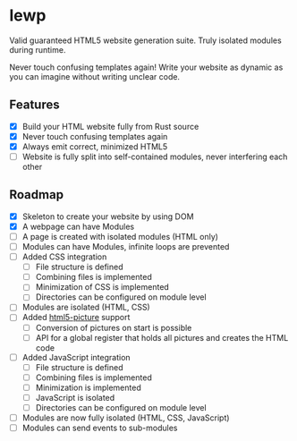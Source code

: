 # lewp

Valid guaranteed HTML5 website generation suite. Truly isolated modules during runtime.

Never touch confusing templates again! Write your website as dynamic as you can imagine without writing unclear code.

## Features

- [x] Build your HTML website fully from Rust source
- [x] Never touch confusing templates again
- [x] Always emit correct, minimized HTML5
- [ ] Website is fully split into self-contained modules, never interfering each other

## Roadmap

- [x] Skeleton to create your website by using DOM
- [x] A webpage can have Modules
- [ ] A page is created with isolated modules (HTML only)
- [ ] Modules can have Modules, infinite loops are prevented
- [ ] Added CSS integration
    - [ ] File structure is defined
    - [ ] Combining files is implemented
    - [ ] Minimization of CSS is implemented
    - [ ] Directories can be configured on module level
- [ ] Modules are isolated (HTML, CSS)
- [ ] Added [html5-picture](https://github.com/emirror-de/html5-picture) support
    - [ ] Conversion of pictures on start is possible
    - [ ] API for a global register that holds all pictures and creates the HTML code
- [ ] Added JavaScript integration
    - [ ] File structure is defined
    - [ ] Combining files is implemented
    - [ ] Minimization is implemented
    - [ ] JavaScript is isolated
    - [ ] Directories can be configured on module level
- [ ] Modules are now fully isolated (HTML, CSS, JavaScript)
- [ ] Modules can send events to sub-modules
